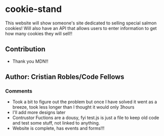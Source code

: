 # cookie-stand

This website will show someone's site dedicated to selling special salmon cookies! Will also have an API that allows users to enter information to get how many cookies they will sell!!

## Contribution

- Thank you MDN!!

## Author: Cristian Robles/Code Fellows

### Comments

- Took a bit to figure out the problem but once I have solved it went as a breeze, took less longer than I thought it would only 3hours
- I'll add more designs later 
- Contrustor Fuctions are a dousy, fyi test.js is just a file to keep old code and test some stuff, not linked to anything.
- Website is complete, has events and forms!!!
